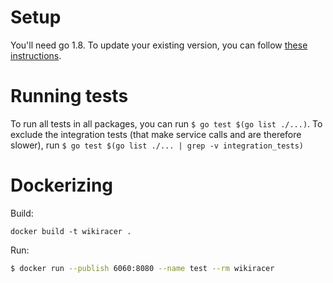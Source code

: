 # Setup

You'll need go 1.8. To update your existing version, you can follow [these instructions](https://gist.github.com/nikhita/432436d570b89cab172dcf2894465753).

# Running tests

To run all tests in all packages, you can run `$ go test $(go list ./...)`. To exclude the integration tests (that make service calls and are therefore slower), run `$ go test $(go list ./... | grep -v integration_tests)`

# Dockerizing

Build:
```
docker build -t wikiracer .
```

Run: 
``` sh
$ docker run --publish 6060:8080 --name test --rm wikiracer
```

